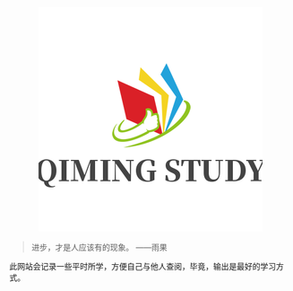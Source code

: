 <p align="center">
    <a href="https://study.qiming.info/" target="_blank">
        <img src="/_img/uugai.com-1645172342796.png" width=""/>
    </a>
</p>

> 进步，才是人应该有的现象。 ——雨果

此网站会记录一些平时所学，方便自己与他人查阅，毕竟，输出是最好的学习方式。
